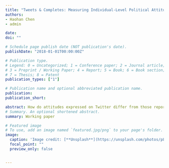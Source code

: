 ```yaml
---
title: "Tweets & Completes: Measuring Individual-Level Political Attitudes Using Survey-Matched Tweets"
authors:
- Haohan Chen
- admin

date: 
doi: ""

# Schedule page publish date (NOT publication's date).
publishDate: "2018-01-01T00:00:00Z"

# Publication type.
# Legend: 0 = Uncategorized; 1 = Conference paper; 2 = Journal article;
# 3 = Preprint / Working Paper; 4 = Report; 5 = Book; 6 = Book section;
# 7 = Thesis; 8 = Patent
publication_types: ["1"]

# Publication name and optional abbreviated publication name.
publication: 
publication_short: 

abstract: How do attitudes expressed on Twitter differ from those reported on surveys? Existing work measuring political attitudes on social media relies on comparisons to aggregate public opinion trends (e.g., presidential approval), but understanding political behavior often requires measuring attitudes at the individual level. The absence of benchmark measures of individual social media users' attitudes has contributed to a lack of understanding about how attitudes expressed online compare to those reported on surveys. In this study we conduct a survey of 1,200 adult YouGov respondents and scrape 360,000 of their tweets to construct text-based measures of political interest and affective polarization. We use supervised machine learning classifiers trained and validated with human-labeled tweets and explore heterogeneity in the relationship between attitudes expressed online and on surveys
# Summary. An optional shortened abstract.
summary: Working paper

# Featured image
# To use, add an image named `featured.jpg/png` to your page's folder. 
image:
  caption: 'Image credit: [**Unsplash**](https://unsplash.com/photos/pLCdAaMFLTE)'
  focal_point: ""
  preview_only: false


---
```




